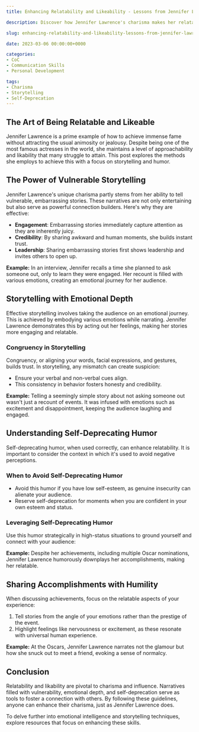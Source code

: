 ```yaml
---
title: Enhancing Relatability and Likeability - Lessons from Jennifer Lawrence

description: Discover how Jennifer Lawrence's charisma makes her relatable and likeable, and learn the storytelling techniques she uses to create impactful connections.

slug: enhancing-relatability-and-likeability-lessons-from-jennifer-lawrence

date: 2023-03-06 00:00:00+0000

categories:
- CoC
- Communication Skills
- Personal Development

tags:
- Charisma
- Storytelling
- Self-Deprecation
---
```


## The Art of Being Relatable and Likeable

Jennifer Lawrence is a prime example of how to achieve immense fame without attracting the usual animosity or jealousy. Despite being one of the most famous actresses in the world, she maintains a level of approachability and likability that many struggle to attain. This post explores the methods she employs to achieve this with a focus on storytelling and humor.

## The Power of Vulnerable Storytelling

Jennifer Lawrence's unique charisma partly stems from her ability to tell vulnerable, embarrassing stories. These narratives are not only entertaining but also serve as powerful connection builders. Here's why they are effective:

- **Engagement**: Embarrassing stories immediately capture attention as they are inherently juicy.
- **Credibility**: By sharing awkward and human moments, she builds instant trust.
- **Leadership**: Sharing embarrassing stories first shows leadership and invites others to open up.

**Example:** In an interview, Jennifer recalls a time she planned to ask someone out, only to learn they were engaged. Her recount is filled with various emotions, creating an emotional journey for her audience.

## Storytelling with Emotional Depth

Effective storytelling involves taking the audience on an emotional journey. This is achieved by embodying various emotions while narrating. Jennifer Lawrence demonstrates this by acting out her feelings, making her stories more engaging and relatable.

### Congruency in Storytelling

Congruency, or aligning your words, facial expressions, and gestures, builds trust. In storytelling, any mismatch can create suspicion:

- Ensure your verbal and non-verbal cues align.
- This consistency in behavior fosters honesty and credibility.

**Example:** Telling a seemingly simple story about not asking someone out wasn't just a recount of events. It was infused with emotions such as excitement and disappointment, keeping the audience laughing and engaged.

## Understanding Self-Deprecating Humor

Self-deprecating humor, when used correctly, can enhance relatability. It is important to consider the context in which it's used to avoid negative perceptions.

### When to Avoid Self-Deprecating Humor

- Avoid this humor if you have low self-esteem, as genuine insecurity can alienate your audience.
- Reserve self-deprecation for moments when you are confident in your own esteem and status.

### Leveraging Self-Deprecating Humor

Use this humor strategically in high-status situations to ground yourself and connect with your audience:

**Example:** Despite her achievements, including multiple Oscar nominations, Jennifer Lawrence humorously downplays her accomplishments, making her relatable.

## Sharing Accomplishments with Humility

When discussing achievements, focus on the relatable aspects of your experience:

1. Tell stories from the angle of your emotions rather than the prestige of the event.
2. Highlight feelings like nervousness or excitement, as these resonate with universal human experience.

**Example:** At the Oscars, Jennifer Lawrence narrates not the glamour but how she snuck out to meet a friend, evoking a sense of normalcy.

## Conclusion

Relatability and likability are pivotal to charisma and influence. Narratives filled with vulnerability, emotional depth, and self-deprecation serve as tools to foster a connection with others. By following these guidelines, anyone can enhance their charisma, just as Jennifer Lawrence does.

To delve further into emotional intelligence and storytelling techniques, explore resources that focus on enhancing these skills.
